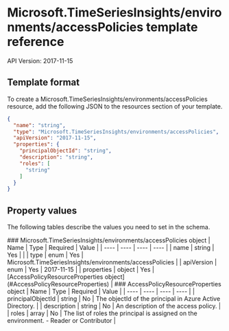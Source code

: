 # Microsoft.TimeSeriesInsights/environments/accessPolicies template reference
API Version: 2017-11-15
## Template format

To create a Microsoft.TimeSeriesInsights/environments/accessPolicies resource, add the following JSON to the resources section of your template.

```json
{
  "name": "string",
  "type": "Microsoft.TimeSeriesInsights/environments/accessPolicies",
  "apiVersion": "2017-11-15",
  "properties": {
    "principalObjectId": "string",
    "description": "string",
    "roles": [
      "string"
    ]
  }
}
```
## Property values

The following tables describe the values you need to set in the schema.

<a id="Microsoft.TimeSeriesInsights/environments/accessPolicies" />
### Microsoft.TimeSeriesInsights/environments/accessPolicies object
|  Name | Type | Required | Value |
|  ---- | ---- | ---- | ---- |
|  name | string | Yes |  |
|  type | enum | Yes | Microsoft.TimeSeriesInsights/environments/accessPolicies |
|  apiVersion | enum | Yes | 2017-11-15 |
|  properties | object | Yes | [AccessPolicyResourceProperties object](#AccessPolicyResourceProperties) |


<a id="AccessPolicyResourceProperties" />
### AccessPolicyResourceProperties object
|  Name | Type | Required | Value |
|  ---- | ---- | ---- | ---- |
|  principalObjectId | string | No | The objectId of the principal in Azure Active Directory. |
|  description | string | No | An description of the access policy. |
|  roles | array | No | The list of roles the principal is assigned on the environment. - Reader or Contributor |

